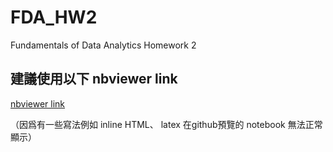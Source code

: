 # FDA_HW2
Fundamentals of Data Analytics Homework 2

## 建議使用以下 nbviewer link
[nbviewer link](https://nbviewer.jupyter.org/github/Jadezzz/FDA_HW2/blob/master/FDA%20HW2.ipynb)

（因爲有一些寫法例如 inline HTML、 latex 在github預覽的 notebook 無法正常顯示）
